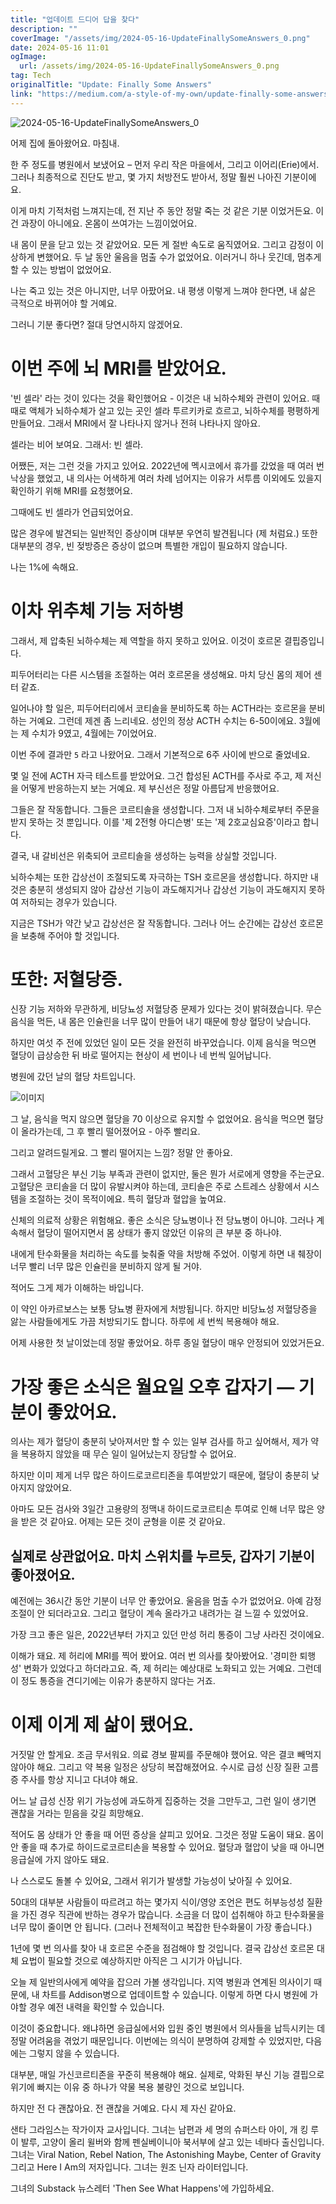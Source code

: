 ```yaml
---
title: "업데이트 드디어 답을 찾다"
description: ""
coverImage: "/assets/img/2024-05-16-UpdateFinallySomeAnswers_0.png"
date: 2024-05-16 11:01
ogImage: 
  url: /assets/img/2024-05-16-UpdateFinallySomeAnswers_0.png
tag: Tech
originalTitle: "Update: Finally Some Answers"
link: "https://medium.com/a-style-of-my-own/update-finally-some-answers-2566379b9428"
---
```



![2024-05-16-UpdateFinallySomeAnswers_0](/assets/img/2024-05-16-UpdateFinallySomeAnswers_0.png)

어제 집에 돌아왔어요. 마침내.

한 주 정도를 병원에서 보냈어요 – 먼저 우리 작은 마을에서, 그리고 이어리(Erie)에서. 그러나 최종적으로 진단도 받고, 몇 가지 처방전도 받아서, 정말 훨씬 나아진 기분이에요.

이게 마치 기적처럼 느껴지는데, 전 지난 주 동안 정말 죽는 것 같은 기분 이었거든요. 이건 과장이 아니에요. 온몸이 쓰여가는 느낌이었어요.



내 몸이 문을 닫고 있는 것 같았어요. 모든 게 절반 속도로 움직였어요. 그리고 감정이 이상하게 변했어요. 두 날 동안 울음을 멈출 수가 없었어요. 이러거니 하나 웃긴데, 멈추게 할 수 있는 방법이 없었어요.

나는 죽고 있는 것은 아니지만, 너무 아팠어요. 내 평생 이렇게 느껴야 한다면, 내 삶은 극적으로 바뀌어야 할 거예요.

그러니 기분 좋다면? 절대 당연시하지 않겠어요.

# 이번 주에 뇌 MRI를 받았어요.



'빈 셀라' 라는 것이 있다는 것을 확인했어요 - 이것은 내 뇌하수체와 관련이 있어요. 때때로 액체가 뇌하수체가 살고 있는 곳인 셀라 투르키카로 흐르고, 뇌하수체를 평평하게 만들어요. 그래서 MRI에서 잘 나타나지 않거나 전혀 나타나지 않아요.

셀라는 비어 보여요. 그래서: 빈 셀라.

어쨌든, 저는 그런 것을 가지고 있어요. 2022년에 멕시코에서 휴가를 갔었을 때 여러 번 낙상을 했었고, 내 의사는 어색하게 여러 차례 넘어지는 이유가 서투름 이외에도 있을지 확인하기 위해 MRI를 요청했어요.

그때에도 빈 셀라가 언급되었어요.



많은 경우에 발견되는 일반적인 증상이며 대부분 우연히 발견됩니다 (제 처럼요.) 또한 대부분의 경우, 빈 젖방증은 증상이 없으며 특별한 개입이 필요하지 않습니다.

나는 1%에 속해요.

# 이차 위추체 기능 저하병

그래서, 제 압축된 뇌하수체는 제 역할을 하지 못하고 있어요. 이것이 호르몬 결핍증입니다.



피두어터리는 다른 시스템을 조절하는 여러 호르몬을 생성해요. 마치 당신 몸의 제어 센터 같죠.

일어나야 할 일은, 피두어터리에서 코티솔을 분비하도록 하는 ACTH라는 호르몬을 분비하는 거예요. 그런데 제겐 좀 느리네요. 성인의 정상 ACTH 수치는 6-50이에요. 3월에는 제 수치가 9였고, 4월에는 7이었어요.

이번 주에 결과만 `5` 라고 나왔어요. 그래서 기본적으로 6주 사이에 반으로 줄었네요.

몇 일 전에 ACTH 자극 테스트를 받았어요. 그건 합성된 ACTH를 주사로 주고, 제 저신을 어떻게 반응하는지 보는 거예요. 제 부신선은 정말 아름답게 반응했어요.



그들은 잘 작동합니다. 그들은 코르티솔을 생성합니다. 그저 내 뇌하수체로부터 주문을 받지 못하는 것 뿐입니다. 이를 '제 2전형 아디슨병' 또는 '제 2호교심요증'이라고 합니다.

결국, 내 갈비선은 위축되어 코르티솔을 생성하는 능력을 상실할 것입니다.

뇌하수체는 또한 갑상선이 조절되도록 자극하는 TSH 호르몬을 생성합니다. 하지만 내 것은 충분히 생성되지 않아 갑상선 기능이 과도해지거나 갑상선 기능이 과도해지지 못하여 저하되는 경우가 있습니다.

지금은 TSH가 약간 낮고 갑상선은 잘 작동합니다. 그러나 어느 순간에는 갑상선 호르몬을 보충해 주어야 할 것입니다.



# 또한: 저혈당증.

신장 기능 저하와 무관하게, 비당뇨성 저혈당증 문제가 있다는 것이 밝혀졌습니다. 무슨 음식을 먹든, 내 몸은 인슐린을 너무 많이 만들어 내기 때문에 항상 혈당이 낮습니다.

하지만 여섯 주 전에 있었던 일이 모든 것을 완전히 바꾸었습니다. 이제 음식을 먹으면 혈당이 급상승한 뒤 바로 떨어지는 현상이 세 번이나 네 번씩 일어납니다.

병원에 갔던 날의 혈당 차트입니다.



![이미지](/assets/img/2024-05-16-UpdateFinallySomeAnswers_1.png)

그 날, 음식을 먹지 않으면 혈당을 70 이상으로 유지할 수 없었어요. 음식을 먹으면 혈당이 올라가는데, 그 후 빨리 떨어졌어요 - 아주 빨리요.

그리고 알려드릴게요. 그 빨리 떨어지는 느낌? 정말 안 좋아요.

그래서 고혈당은 부신 기능 부족과 관련이 없지만, 둘은 뭔가 서로에게 영향을 주는군요. 고혈당은 코티솔을 더 많이 유발시켜야 하는데, 코티솔은 주로 스트레스 상황에서 시스템을 조절하는 것이 목적이에요. 특히 혈당과 혈압을 높여요.



신체의 의료적 상황은 위험해요. 좋은 소식은 당뇨병이나 전 당뇨병이 아니야. 그러나 계속해서 혈당이 떨어지면서 몸 상태가 좋지 않았던 이유의 큰 부분 중 하나야.

내에게 탄수화물을 처리하는 속도를 늦춰줄 약을 처방해 주었어. 이렇게 하면 내 췌장이 너무 빨리 너무 많은 인슐린을 분비하지 않게 될 거야.



적어도 그게 제가 이해하는 바입니다.

이 약인 아카르보스는 보통 당뇨병 환자에게 처방됩니다. 하지만 비당뇨성 저혈당증을 앓는 사람들에게도 가끔 처방되기도 합니다. 하루에 세 번씩 복용해야 해요.

어제 사용한 첫 날이었는데 정말 좋았어요. 하루 종일 혈당이 매우 안정되어 있었거든요.

# 가장 좋은 소식은 월요일 오후 갑자기 — 기분이 좋았어요.



의사는 제가 혈당이 충분히 낮아져서만 할 수 있는 일부 검사를 하고 싶어해서, 제가 약을 복용하지 않았을 때 무슨 일이 일어났는지 장담할 수 없어요.

하지만 이미 제게 너무 많은 하이드로코르티존을 투여받았기 때문에, 혈당이 충분히 낮아지지 않았어요.

아마도 모든 검사와 3일간 고용량의 정맥내 하이드로코르티손 투여로 인해 너무 많은 양을 받은 것 같아요. 어제는 모든 것이 균형을 이룬 것 같아요.

## 실제로 상관없어요. 마치 스위치를 누르듯, 갑자기 기분이 좋아졌어요.



예전에는 36시간 동안 기분이 너무 안 좋았어요. 울음을 멈출 수가 없었어요. 아예 감정 조절이 안 되더라고요. 그리고 혈당이 계속 올라가고 내려가는 걸 느낄 수 있었어요.

가장 크고 좋은 일은, 2022년부터 가지고 있던 만성 허리 통증이 그냥 사라진 것이에요.

이해가 돼요. 제 허리에 MRI를 찍어 봤어요. 여러 번 의사를 찾아봤어요. '경미한 퇴행성' 변화가 있었다고 하더라고요. 즉, 제 허리는 예상대로 노화되고 있는 거예요. 그런데 이 정도 통증을 견디기에는 이유가 충분하지 않다는 거죠.

# 이제 이게 제 삶이 됐어요.



거짓말 안 할게요. 조금 무서워요. 의료 경보 팔찌를 주문해야 했어요. 약은 결코 빼먹지 않아야 해요. 그리고 약 복용 일정은 상당히 복잡해졌어요. 수시로 급성 신장 질환 고름증 주사를 항상 지니고 다녀야 해요.

어느 날 급성 신장 위기 가능성에 과도하게 집중하는 것을 그만두고, 그런 일이 생기면 괜찮을 거라는 믿음을 갖길 희망해요.

적어도 몸 상태가 안 좋을 때 어떤 증상을 살피고 있어요. 그것은 정말 도움이 돼요. 몸이 안 좋을 때 추가로 하이드로코르티손을 복용할 수 있어요. 혈당과 혈압이 낮을 때 아니면 응급실에 가지 않아도 돼요.

나 스스로도 돌볼 수 있어요, 그래서 위기가 발생할 가능성이 낮아질 수 있어요.



50대의 대부분 사람들이 따르려고 하는 몇가지 식이/영양 조언은 편도 허부능성성 질환을 가진 경우 직관에 반하는 경우가 많습니다. 소금을 더 많이 섭취해야 하고 탄수화물을 너무 많이 줄이면 안 됩니다. (그러나 전체적이고 복잡한 탄수화물이 가장 좋습니다.)

1년에 몇 번 의사를 찾아 내 호르몬 수준을 점검해야 할 것입니다. 결국 갑상선 호르몬 대체 요법이 필요할 것으로 예상하지만 아직은 그 시기가 아닙니다.

오늘 제 일반의사에게 예약을 잡으러 가볼 생각입니다. 지역 병원과 연계된 의사이기 때문에, 내 차트를 Addison병으로 업데이트할 수 있습니다. 이렇게 하면 다시 병원에 가야할 경우 예전 내력을 확인할 수 있습니다.

이것이 중요합니다. 왜냐하면 응급실에서와 입원 중인 병원에서 의사들을 납득시키는 데 정말 어려움을 겪었기 때문입니다. 이번에는 의식이 분명하여 강제할 수 있었지만, 다음에는 그렇지 않을 수 있습니다.



대부분, 매일 가신코르티존을 꾸준히 복용해야 해요. 실제로, 악화된 부신 기능 결핍으로 위기에 빠지는 이유 중 하나가 약물 복용 불량인 것으로 보입니다.

하지만 전 다 괜찮아요. 전 괜찮을 거예요. 다시 제 자신 같아요.

샌타 그라임스는 작가이자 교사입니다. 그녀는 남편과 세 명의 슈퍼스타 아이, 개 킹 루이 발루, 고양이 올리 윌버와 함께 펜실베이니아 북서부에 살고 있는 네바다 출신입니다. 그녀는 Viral Nation, Rebel Nation, The Astonishing Maybe, Center of Gravity 그리고 Here I Am의 저자입니다. 그녀는 원조 닌자 라이터입니다.

그녀의 Substack 뉴스레터 'Then See What Happens'에 가입하세요.